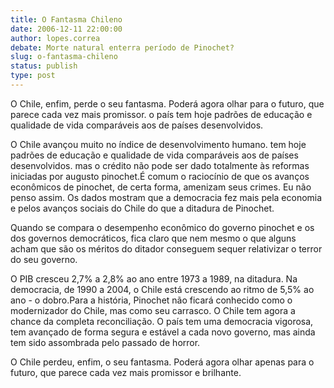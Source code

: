 ```yaml
---
title: O Fantasma Chileno
date: 2006-12-11 22:00:00
author: lopes.correa
debate: Morte natural enterra período de Pinochet?
slug: o-fantasma-chileno
status: publish 
type: post
---
```


O Chile, enfim, perde o seu fantasma. Poderá agora olhar para o futuro, que parece cada vez mais promissor. o país tem hoje padrões de educação e qualidade de vida comparáveis aos de países desenvolvidos.  
  
O Chile avançou muito no índice de desenvolvimento humano. tem hoje padrões de educação e qualidade de vida comparáveis aos de países desenvolvidos. mas o crédito não pode ser dado totalmente às reformas iniciadas por augusto pinochet.É comum o raciocínio de que os avanços econômicos de pinochet, de certa forma, amenizam seus crimes. Eu não penso assim. Os dados mostram que a democracia fez mais pela economia e pelos avanços sociais do Chile do que a ditadura de Pinochet.  
  
Quando se compara o desempenho econômico do governo pinochet e os dos governos democráticos, fica claro que nem mesmo o que alguns acham que são os méritos do ditador conseguem sequer relativizar o terror do seu governo.  
  
O PIB cresceu 2,7% a 2,8% ao ano entre 1973 a 1989, na ditadura. Na democracia, de 1990 a 2004, o Chile está crescendo ao ritmo de 5,5% ao ano - o dobro.Para a história, Pinochet não ficará conhecido como o modernizador do Chile, mas como seu carrasco. O Chile tem agora a chance da completa reconciliação. O país tem uma democracia vigorosa, tem avançado de forma segura e estável a cada novo governo, mas ainda tem sido assombrada pelo passado de horror.  
  
O Chile perdeu, enfim, o seu fantasma. Poderá agora olhar apenas para o futuro, que parece cada vez mais promissor e brilhante.
